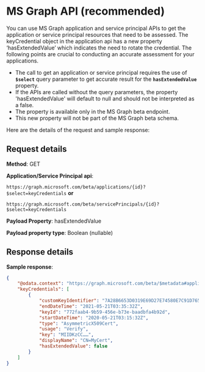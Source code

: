# MS Graph API (recommended)

You can use MS Graph application and service principal APIs to get the application or service principal resources that need to be assessed. The keyCredential object in the application api has a new property ‘hasExtendedValue’ which indicates the need to rotate the credential. The following points are crucial to conducting an accurate assessment for your applications.

- The call to get an application or service principal requires the use of **`$select`** query parameter to get accurate result for the **`hasExtendedValue`** property.
- If the APIs are called without the query parameters, the property 'hasExtendedValue' will default to null and should not be interpreted as a false.
- The property is available only in the MS Graph beta endpoint.
- This new property will not be part of the MS Graph beta schema.

Here are the details of the request and sample response:

## Request details

**Method**: GET

**Application/Service Principal api**: 

`https://graph.microsoft.com/beta/applications/{id}?$select=keyCredentials` **or**

`https://graph.microsoft.com/beta/servicePrincipals/{id}?$select=keyCredentials`

**Payload Property**: hasExtendedValue

**Payload property type**: Boolean (nullable)

## Response details

**Sample response**:

```json
{
    "@odata.context": "https://graph.microsoft.com/beta/$metadata#applications(keyCredentials)/$entity",
    "keyCredentials": [
        {
            "customKeyIdentifier": "7A28B6653D0319E69D27E74580E7C91D765AF867",
            "endDateTime": "2021-05-21T03:35:32Z",
            "keyId": "772faab4-9b59-456e-b73e-baadbfa4b92d",
            "startDateTime": "2020-05-21T03:15:32Z",
            "type": "AsymmetricX509Cert",
            "usage": "Verify",
            "key": "MIIDKzCC……",
            "displayName": "CN=MyCert",
            "hasExtendedValue": false
        }
    ]
}
```
